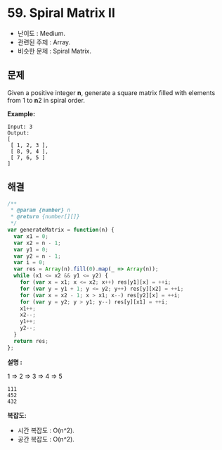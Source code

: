 # 59. Spiral Matrix II

- 난이도 : Medium.
- 관련된 주제 : Array.
- 비슷한 문제 : Spiral Matrix.

## 문제

Given a positive integer **n**, generate a square matrix filled with elements from 1 to **n**2 in spiral order.

**Example:**

```
Input: 3
Output:
[
 [ 1, 2, 3 ],
 [ 8, 9, 4 ],
 [ 7, 6, 5 ]
]
```

## 해결

```javascript
/**
 * @param {number} n
 * @return {number[][]}
 */
var generateMatrix = function(n) {
  var x1 = 0;
  var x2 = n - 1;
  var y1 = 0;
  var y2 = n - 1;
  var i = 0;
  var res = Array(n).fill(0).map(_ => Array(n));
  while (x1 <= x2 && y1 <= y2) {
    for (var x = x1; x <= x2; x++) res[y1][x] = ++i;
    for (var y = y1 + 1; y <= y2; y++) res[y][x2] = ++i;
    for (var x = x2 - 1; x > x1; x--) res[y2][x] = ++i;
    for (var y = y2; y > y1; y--) res[y][x1] = ++i;
    x1++;
    x2--;
    y1++;
    y2--;
  }
  return res;
};
```

**설명 :**

1 => 2 => 3 => 4 => 5

```
111
452
432
```

**복잡도:**

- 시간 복잡도 : O(n^2).
- 공간 복잡도 : O(n^2).